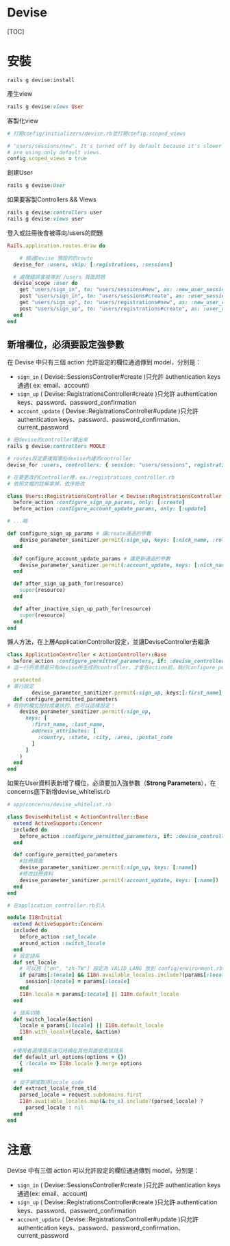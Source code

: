 
# Devise

[TOC]

# 安裝

```
rails g devise:install
```

產生view

```ruby
rails g devise:views User
```

客製化view

```ruby
# 打開config/initializers/devise.rb並打開config.scoped_views

# "users/sessions/new". It's turned off by default because it's slower if you
# are using only default views.
config.scoped_views = true
```


創建User

```ruby
rails g devise:User
```

如果要客製Controllers && Views

```ruby
rails g devise:controllers user
rails g devise:views user
```



登入或註冊後會被導向/users的問題

```ruby
Rails.application.routes.draw do

	# 繞過Devise 預設的的route
  devise_for :users, skip: [:registrations, :sessions]

  # 處理錯誤會被導到 /users 頁面問題
  devise_scope :user do
    get "users/sign_in", to: "users/sessions#new", as: :new_user_session
    post "users/sign_in", to: "users/sessions#create", as: :user_session
    get "users/sign_up", to: "users/registrations#new", as: :new_user_registration
    post "users/sign_up", to: "users/registrations#create", as: :user_registration
  end
end
```

## 新增欄位，必須要設定強參數

在 Devise 中只有三個 action 允許設定的欄位通過傳到 model，分別是：

- `sign_in` ( Devise::SessionsController#create )只允許 authentication keys 通過( ex: email、account)
- `sign_up` ( Devise::RegistrationsController#create )只允許 authentication keys、password、password_confirmation
- `account_update` ( Devise::RegistrationsController#update )只允許 authentication keys、password、password_confirmation、 current_password

```ruby
# 把devise的controller建出來
rails g devise:controllers MODLE

# routes設定要複寫哪些devise內建的controller
devise_for :users, controllers: { session: "users/sessions", registrations: "users/registrations" }
```

```ruby
# 在要更改的Controller裡，ex./registrations_controller.rb
# 依照文檔的註解拿掉，依序修改

class Users::RegistrationsController < Devise::RegistrationsController
  before_action :configure_sign_up_params, only: [:create]
  before_action :configure_account_update_params, only: [:update]

# ...略

def configure_sign_up_params # 讓create通過的參數
    devise_parameter_sanitizer.permit(:sign_up, keys: [:nick_name, :role])
  end

  def configure_account_update_params # 讓更新通過的參數
    devise_parameter_sanitizer.permit(:account_update, keys: [:nick_name, :role])
  end

  def after_sign_up_path_for(resource)
    super(resource)
  end

  def after_inactive_sign_up_path_for(resource)
    super(resource)
  end
end
```

懶人方法，在上層ApplicationController設定，並讓DeviseController去繼承

```ruby
class ApplicationController < ActionController::Base
  before_action :configure_permitted_parameters, if: :devise_controller?
# 這一行的意思是只有devise所生成的controller、才會在action前，執行configure_permitted_parameters

  protected
# 單行設定
		devise_parameter_sanitizer.permit(:sign_up, keys:[:first_name]
  def configure_permitted_parameters
# 若你的欄位設計成巢狀的，也可以這樣設定！
    devise_parameter_sanitizer.permit(:sign_up, 
      keys: [
        :first_name, :last_name, 
        address_attributes: [
          :country, :state, :city, :area, :postal_code
        ]
      ]
    )
  end
end
```
如果在User資料表新增了欄位，必須要加入強參數（**Strong Parameters**），在concerns底下新增devise_whitelist.rb

```ruby
# app/concerns/devise_whitelist.rb

class DeviseWhitelist < ActionController::Base
  extend ActiveSupport::Concenr
  included do
    before_action :configure_permitted_parameters, if: :devise_controller?
  end

  def configure_permitted_parameters
    #註冊頁面
    devise_parameter_sanitizer.permit(:sign_up, keys: [:name])
    #修改註冊資料
    devise_parameter_sanitizer.permit(:account_update, keys: [:name])
  end
end

# 在application_controller.rb引入

module I18nInitial
  extend ActiveSupport::Concern
  included do
    before_action :set_locale
    around_action :switch_locale
  end
  # 設定語系
  def set_locale
    # 可以將 ["en", "zh-TW"] 設定為 VALID_LANG 放到 config/environment.rb 中
    if params[:locale] && I18n.available_locales.include?(params[:locale].to_sym)
      session[:locale] = params[:locale]
    end
    I18n.locale = params[:locale] || I18n.default_locale
  end

  # 語系切換
  def switch_locale(&action)
    locale = params[:locale] || I18n.default_locale
    I18n.with_locale(locale, &action)
  end

  #使用者選擇語系後可持續在其他頁面使用該語系
  def default_url_options(options = {})
    { :locale => I18n.locale }.merge options
  end

  # 從子網域取得locale code
  def extract_locale_from_tld
    parsed_locale = request.subdomains.first
    I18n.available_locales.map(&:to_s).include?(parsed_locale) ?
      parsed_locale : nil
  end
end
```

# 注意

Devise 中有三個 action 可以允許設定的欄位通過傳到 model，分別是：

- `sign_in` ( Devise::SessionsController#create )只允許 authentication keys 通過(ex: email、account)
- `sign_up` ( Devise::RegistrationsController#create )只允許 authentication keys、password、password_confirmation
- `account_update` ( Devise::RegistrationsController#update )只允許 authentication keys、password、password_confirmation、 current_password